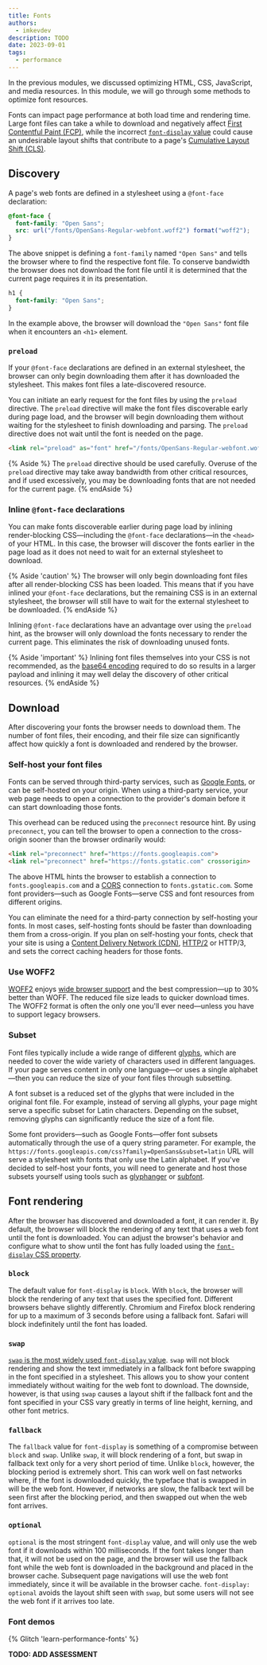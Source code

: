 ```yaml
---
title: Fonts
authors:
  - imkevdev
description: TODO
date: 2023-09-01
tags:
  - performance
---
```


In the previous modules, we discussed optimizing HTML, CSS, JavaScript, and media resources. In this module, we will go through some methods to optimize font resources.

Fonts can impact page performance at both load time and rendering time. Large font files can take a while to download and negatively affect [First Contentful Paint (FCP)](/fcp/), while the incorrect [`font-display` value](https://developer.mozilla.org/docs/Web/CSS/@font-face/font-display) could cause an undesirable layout shifts that contribute to a page's [Cumulative Layout Shift (CLS)](/cls).

## Discovery

A page's web fonts are defined in a stylesheet using a `@font-face` declaration:

```css
@font-face {  
  font-family: "Open Sans";
  src: url("/fonts/OpenSans-Regular-webfont.woff2") format("woff2");
}
```

The above snippet is defining a `font-family` named `"Open Sans"` and tells the browser where to find the respective font file. To conserve bandwidth the browser does not download the font file until it is determined that the current page requires it in its presentation.

```css
h1 {  
  font-family: "Open Sans";
}
```

In the example above, the browser will download the `"Open Sans"` font file when it encounters an `<h1>` element.

### `preload`

If your `@font-face` declarations are defined in an external stylesheet, the browser can only begin downloading them after it has downloaded the stylesheet. This makes font files a late-discovered resource.

You can initiate an early request for the font files by using the `preload` directive. The `preload` directive will make the font files discoverable early during page load, and the browser will begin downloading them without waiting for the stylesheet to finish downloading and parsing. The `preload` directive does not wait until the font is needed on the page.

```html
<link rel="preload" as="font" href="/fonts/OpenSans-Regular-webfont.woff2" crossorigin>
```

{% Aside %}
The `preload` directive should be used carefully. Overuse of the `preload` directive may take away bandwidth from other critical resources, and if used excessively, you may be downloading fonts that are not needed for the current page.
{% endAside %}

### Inline `@font-face` declarations

You can make fonts discoverable earlier during page load by inlining render-blocking CSS—including the `@font-face` declarations—in the `<head>` of your HTML. In this case, the browser will discover the fonts earlier in the page load as it does not need to wait for an external stylesheet to download.

{% Aside 'caution' %}
The browser will only begin downloading font files after all render-blocking CSS has been loaded. This means that if you have inlined your `@font-face` declarations, but the remaining CSS is in an external stylesheet, the browser will still have to wait for the external stylesheet to be downloaded.
{% endAside %}

Inlining `@font-face` declarations have an advantage over using the `preload` hint, as the browser will only download the fonts necessary to render the current page. This eliminates the risk of downloading unused fonts.

{% Aside 'important' %}
Inlining font files themselves into your CSS is not recommended, as the [base64 encoding](https://developer.mozilla.org/docs/Glossary/Base64) required to do so results in a larger payload and inlining it may well delay the discovery of other critical resources.
{% endAside %}

## Download

After discovering your fonts the browser needs to download them. The number of font files, their encoding, and their file size can significantly affect how quickly a font is downloaded and rendered by the browser.

### Self-host your font files

Fonts can be served through third-party services, such as [Google Fonts](https://fonts.google.com/), or can be self-hosted on your origin. When using a third-party service, your web page needs to open a connection to the provider's domain before it can start downloading those fonts.

This overhead can be reduced using the `preconnect` resource hint. By using `preconnect`, you can tell the browser to open a connection to the  cross-origin sooner than the browser ordinarily would:

```html
<link rel="preconnect" href="https://fonts.googleapis.com">  
<link rel="preconnect" href="https://fonts.gstatic.com" crossorigin>
```

The above HTML hints the browser to establish a connection to `fonts.googleapis.com` and a [CORS](https://developer.mozilla.org/docs/Web/HTTP/CORS) connection to `fonts.gstatic.com`. Some font providers—such as Google Fonts—serve CSS and font resources from different origins.

You can eliminate the need for a third-party connection by self-hosting your fonts. In most cases, self-hosting fonts should be faster than downloading them from a cross-origin. If you plan on self-hosting your fonts, check that your site is using a [Content Delivery Network (CDN)](/content-delivery-networks/), [HTTP/2](/performance-http2/) or HTTP/3, and sets the correct caching headers for those fonts.

### Use WOFF2

[WOFF2](https://www.w3.org/TR/WOFF2/) enjoys [wide browser support](https://caniuse.com/woff2) and the best compression—up to 30% better than WOFF. The reduced file size leads to quicker download times. The WOFF2 format is often the only one you'll ever need—unless you have to support legacy browsers.

### Subset

Font files typically include a wide range of different [glyphs](https://en.wikipedia.org/wiki/Glyph), which are needed to cover the wide variety of characters used in different languages. If your page serves content in only one language—or uses a single alphabet—then you can reduce the size of your font files through subsetting. 

A font subset is a reduced set of the glyphs that were included in the original font file. For example, instead of serving all glyphs, your page might serve a specific subset for Latin characters. Depending on the subset, removing glyphs can significantly reduce the size of a font file.

Some font providers—such as Google Fonts—offer font subsets automatically through the use of a query string parameter. For example, the `https://fonts.googleapis.com/css?family=OpenSans&subset=latin` URL will serve a stylesheet with fonts that only use the Latin alphabet. If you've decided to self-host your fonts, you will need to generate and host those subsets yourself using tools such as [glyphanger](https://github.com/zachleat/glyphhanger) or [subfont](https://github.com/Munter/subfont).

## Font rendering

After the browser has discovered and downloaded a font, it can render it. By default, the browser will block the rendering of any text that uses a web font until the font is downloaded. You can adjust the browser's behavior and configure what to show until the font has fully loaded using the [`font-display` CSS property](https://developer.mozilla.org/docs/Web/CSS/@font-face/font-display).

### `block`

The default value for `font-display` is `block`. With `block`, the browser will block the rendering of any text that uses the specified font. Different browsers behave slightly differently. Chromium and Firefox block rendering for up to a maximum of 3 seconds before using a fallback font. Safari will block indefinitely until the font has loaded.

### `swap`

[`swap` is the most widely used `font-display` value](https://almanac.httparchive.org/en/2022/fonts#fig-13). `swap` will not block rendering and show the text immediately in a fallback font before swapping in the font specified in a stylesheet. This allows you to show your content immediately without waiting for the web font to download. The downside, however, is that using `swap` causes a layout shift if the fallback font and the font specified in your CSS vary greatly in terms of line height, kerning, and other font metrics.

### `fallback`

The `fallback` value for `font-display` is something of a compromise between `block` and `swap`. Unlike `swap`, it will block rendering of a font, but swap in fallback text only for a very short period of time. Unlike `block`, however, the blocking period is extremely short. This can work well on fast networks where, if the font is downloaded quickly, the typeface that is swapped in will be the web font. However, if networks are slow, the fallback text will be seen first after the blocking period, and then swapped out when the web font arrives.

### `optional`

`optional` is the most stringent `font-display` value, and will only use the web font if it downloads within 100 milliseconds. If the font takes longer than that, it will not be used on the page, and the browser will use the fallback font while the web font is downloaded in the background and placed in the browser cache. Subsequent page navigations will use the web font immediately, since it will be available in the browser cache. `font-display: optional` avoids the layout shift seen with `swap`, but some users will not see the web font if it arrives too late.

### Font demos

{% Glitch 'learn-performance-fonts' %}

**TODO: ADD ASSESSMENT**
